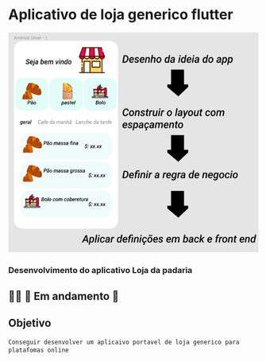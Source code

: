 # Aplicativo de loja generico flutter
![img](Img_app/app_img.png)
### Desenvolvimento do aplicativo Loja da padaria 
## 👨‍🔧  🚧 Em andamento 🚧 
## Objetivo
    Conseguir desenvolver um aplicaivo portavel de loja generico para
    platafomas online
